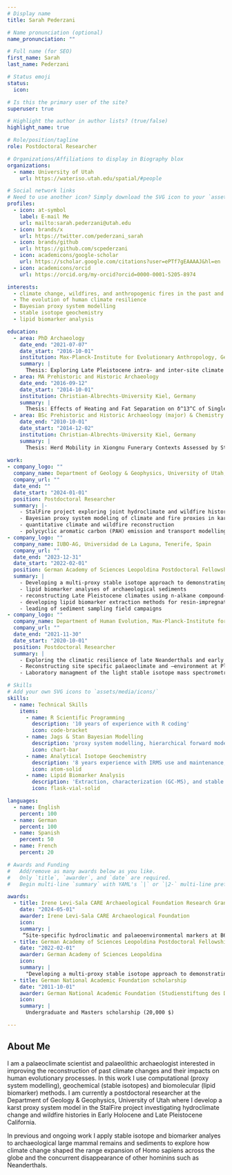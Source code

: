 ```yaml
---
# Display name
title: Sarah Pederzani

# Name pronunciation (optional)
name_pronunciation: ""

# Full name (for SEO)
first_name: Sarah
last_name: Pederzani

# Status emoji
status:
  icon: 

# Is this the primary user of the site?
superuser: true

# Highlight the author in author lists? (true/false)
highlight_name: true

# Role/position/tagline
role: Postdoctoral Researcher

# Organizations/Affiliations to display in Biography blox
organizations:
  - name: University of Utah
    url: https://wateriso.utah.edu/spatial/#people

# Social network links
# Need to use another icon? Simply download the SVG icon to your `assets/media/icons/` folder.
profiles:
  - icon: at-symbol
    label: E-mail Me
    url: mailto:sarah.pederzani@utah.edu
  - icon: brands/x
    url: https://twitter.com/pederzani_sarah
  - icon: brands/github
    url: https://github.com/scpederzani
  - icon: academicons/google-scholar
    url: https://scholar.google.com/citations?user=ePTf7gEAAAAJ&hl=en
  - icon: academicons/orcid
    url: https://orcid.org/my-orcid?orcid=0000-0001-5205-8974

interests:
  - climate change, wildfires, and anthropogenic fires in the past and present
  - The evolution of human climate resilience
  - Bayesian proxy system modelling
  - stable isotope geochemistry
  - lipid biomarker analysis

education:
  - area: PhD Archaeology
    date_end: "2021-07-07"
    date_start: "2016-10-01"
    institution: Max-Planck-Institute for Evolutionary Anthropology, Germany & University of Aberdeen, UK
    summary: |
      Thesis: Exploring Late Pleistocene intra- and inter-site climate variability and seasonality using isotope zooarchaeology
  - area: MA Prehistoric and Historic Archaeology
    date_end: "2016-09-12"
    date_start: "2014-10-01"
    institution: Christian-Albrechts-University Kiel, Germany
    summary: |
      Thesis: Effects of Heating and Fat Separation on δ^13^C of Single Fatty Acids in Milk: Potential Uses for the Detection of Pasteurization in Prehistoric Pottery
  - area: BSc Prehistoric and Historic Archaeology (major) & Chemistry (minor)
    date_end: "2010-10-01"
    date_start: "2014-12-02"
    institution: Christian-Albrechts-University Kiel, Germany
    summary: |
      Thesis: Herd Mobility in Xiongnu Funerary Contexts Assessed by Stable Isotope Analysis of Sheep Tooth Enamel from Baga Gazaryn Chuluu, Mongolia
    
work:
- company_logo: ""
  company_name: Department of Geology & Geophysics, University of Utah, USA
  company_url: ""
  date_end: ""
  date_start: "2024-01-01"
  position: Postdoctoral Researcher
  summary: |-
    - StalFire project exploring joint hydroclimate and wildfire histories in California
    - Bayesian proxy system modeling of climate and fire proxies in karst systems
    - quantitative climate and wildfire reconstruction
    - polycyclic aromatic carbon (PAH) emission and transport modelling
- company_logo: ""
  company_name: IUBO-AG, Universidad de La Laguna, Tenerife, Spain
  company_url: ""
  date_end: "2023-12-31"
  date_start: "2022-02-01"
  position: German Academy of Sciences Leopoldina Postdoctoral Fellowship
  summary: |
    - Developing a multi-proxy stable isotope approach to demonstrating the climatic preferences of site-use of Late Pleistocene humans
    - lipid biomarker analyses of archaeological sediments
    - reconstructing Late Pleistocene climates using n-alkane compound-specific isotope analysis
    - developing lipid biomarker extraction methods for resin-impregnated sediment blocks
    - leading of sediment sampling field campaigns
- company_logo: ""
  company_name: Department of Human Evolution, Max-Planck-Institute for Evolutionary Anthropology, Germany
  company_url: ""
  date_end: "2021-11-30"
  date_start: "2020-10-01"
  position: Postdoctoral Researcher
  summary: |
    - Exploring the climatic resilience of late Neanderthals and early groups of *Homo sapiens* in Eurasia
    - Reconstructing site specific palaeoclimate and –environment at Pleistocene archaeological sites using isotope geochemistry proxies (O,C,N,Sr,Zn) applied to faunal remains
    - Laboratory managment of the light stable isotope mass spectrometry facility including day-to-day managment of three technicians

# Skills
# Add your own SVG icons to `assets/media/icons/`
skills:
  - name: Technical Skills
    items:
      - name: R Scientific Programming
        description: '10 years of experience with R coding'
        icon: code-bracket
      - name: Jags & Stan Bayesian Modelling
        description: 'proxy system modelling, hierarchical forward models, joint Bayesian inversion '
        icon: chart-bar
      - name: Analytical Isotope Geochemistry
        description: '8 years experience with IRMS use and maintenance, Ophos, Ocarb, C, N, S, Sr isotope preparation of bioapatite, bone collagen, plants'
        icon: atom-solid
      - name: Lipid Biomarker Analysis
        description: 'Extraction, characterization (GC-MS), and stable isotope analyses of plant wax biomarkers in sediments'
        icon: flask-vial-solid

languages:
  - name: English
    percent: 100
  - name: German
    percent: 100
  - name: Spanish
    percent: 50
  - name: French
    percent: 20

# Awards and Funding
#   Add/remove as many awards below as you like.
#   Only `title`, `awarder`, and `date` are required.
#   Begin multi-line `summary` with YAML's `|` or `|2-` multi-line prefix and indent 2 spaces below.

awards:
  - title: Irene Levi-Sala CARE Archaeological Foundation Research Grant
    date: "2024-05-01"
    awarder: Irene Levi-Sala CARE Archaeological Foundation
    icon: 
    summary: |
     “Site-specific hydroclimatic and palaeoenvironmental markers at B60, an Upper Paleolithic site in the lower Besor Basin” (5,000 $). Co-PI with Mae Goder-Goldberger
  - title: German Academy of Sciences Leopoldina Postdoctoral Fellowship
    date: "2022-02-01"
    awarder: German Academy of Sciences Leopoldina
    icon: 
    summary: |
      "Developing a multi-proxy stable isotope approach to demonstrating the climatic preferences of site-use of Late Pleistocene humans" (77,000 $)
  - title: German National Academic Foundation scholarship
    date: "2011-10-01"
    awarder: German National Academic Foundation (Studienstiftung des Deutschen Volkes)
    icon: 
    summary: |
      Undergraduate and Masters scholarship (20,000 $)

---
```


## About Me

I am a palaeoclimate scientist and palaeolithic archaeologist interested in improving the reconstruction of past climate changes and their impacts on human evolutionary processes. In this work I use computational (proxy system modelling), geochemical (stable isotopes) and biomolecular (lipid biomarker) methods. I am currently a postdoctoral researcher at the Department of Geology & Geophysics, University of Utah where I develop a karst proxy system model in the StalFire project investigating hydroclimate change and wildfire histories in Early Holocene and Late Pleistocene California. 

In previous and ongoing work I apply stable isotope and biomarker analyes to archaeological large mammal remains and sediments to explore how climate change shaped the range expansion of Homo sapiens across the globe and the concurrent disappearance of other hominins such as Neanderthals. 
